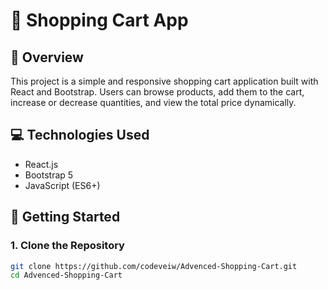 # 🛒 Shopping Cart App

## 📌 Overview
This project is a simple and responsive shopping cart application built with React and Bootstrap. Users can browse products, add them to the cart, increase or decrease quantities, and view the total price dynamically.

## 💻 Technologies Used
- React.js
- Bootstrap 5
- JavaScript (ES6+)

## 🚀 Getting Started

### 1. Clone the Repository
```bash
git clone https://github.com/codeveiw/Advenced-Shopping-Cart.git
cd Advenced-Shopping-Cart

